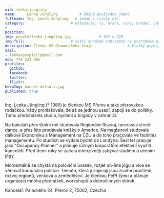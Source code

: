 ```yaml
---
uid: lenka.jungling
name:     Lenka Jüngling          # běžně používáné jméno
fullname: Ing. Lenka Jüngling   # jméno s tituly etc.
category:                     # kategorie: rp, praha, vary, hradec, jmk, senat
-
position:
img: people/lenka-jungling.jpg             # 165 x 220
img-full:                     # větší obrázek zobrazený na podrobném profilu
description: Členka KS Olomouckého kraje                # kratký popis, max 160 znaků
mail:
- lenkaxpospisil@gmail.com
mob: 778 522 095
profiles:
  github:
  facebook:       
  twitter:        
  flickr:       
heroImg: banner-default.jpg
published: true
---
```

Ing. Lenka Jüngling (* 1989) je členkou MS Přerov a také přerovskou rodačkou. Vždy prohlašovala, že až se jednou usadí, zapojí se do politiky. Tomu předcházela studia, bydlení a brigády v zahraničí.

Na bakaláři přes školní rok studovala Regionální Rozvoj, tancovala street dance, a přes léto prodávala knížky v Americe. Na magistrovi studovala dálkově Ekonomiku a Management na ČZU a do toho pracovala ve facilities managementu. Po studiích se vydala bydlet do Londýna. Šest let pracuje jako "Occupancy Planner" a plánuje různým korporátům efektivní využití kanceláří. Před třemi roky se začala intenzivněji zabývat studiem a učením jógy.

Momentálně se chystá na poloviční úvazek, rozjet on-line jógu a více se věnovat komunální politice. Témata, která ji zajímají jsou životní prostředí, rozvoj regionů, venkova a zemědělství. Je členkou PePř týmu a plánuje organizaci mnoha přednášek, workshopů a dobročinných sbírek.

Kancelář: Palackého 24, Přerov 2, 75002, Czechia